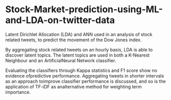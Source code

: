 # Stock-Market-prediction-using-ML-and-LDA-on-twitter-data

Latent Dirichlet Allocation (LDA) and ANN used in an analysis of stock related tweets, to predict the movement of the Dow Jones index.

By aggregating stock related tweets on an hourly basis, LDA is able to discover latent topics. The latent topics are used in both a K-Nearest Neighbour and an ArtificialNeural Network classifier.

Evaluating the classifiers through Kappa statistics and F1 score show no evidence ofpredictive performance. Aggregating tweets in shorter intervals as an approach toimprove classifier performance is discussed, and so is the application of TF-iDF as analternative method for weighting term importance.

